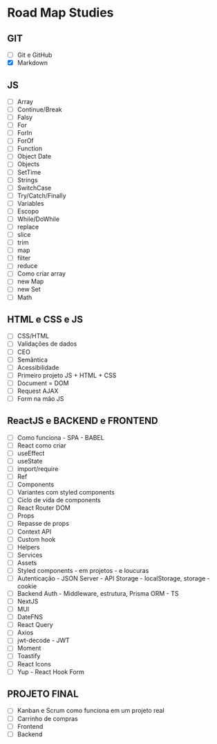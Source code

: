 # Road Map Studies

## GIT 
- [ ] Git e GitHub
- [x] Markdown

## JS
- [ ] Array
- [ ] Continue/Break
- [ ] Falsy
- [ ] For
- [ ] ForIn
- [ ] ForOf
- [ ] Function
- [ ] Object Date
- [ ] Objects
- [ ] SetTime
- [ ] Strings
- [ ] SwitchCase
- [ ] Try/Catch/Finally
- [ ] Variables
- [ ] Escopo
- [ ] While/DoWhile
- [ ] replace
- [ ] slice
- [ ] trim
- [ ] map
- [ ] filter
- [ ] reduce
- [ ] Como criar array 
- [ ] new Map
- [ ] new Set
- [ ] Math

## HTML e CSS e JS 
- [ ] CSS/HTML
- [ ] Validações de dados
- [ ] CEO 
- [ ] Semântica
- [ ] Acessibilidade
- [ ] Primeiro projeto JS + HTML + CSS 
- [ ] Document = DOM
- [ ] Request AJAX
- [ ] Form na mão JS

## ReactJS e BACKEND e FRONTEND 
- [ ] Como funciona - SPA - BABEL
- [ ] React como criar
- [ ] useEffect
- [ ] useState
- [ ] import/require
- [ ] Ref
- [ ] Components
- [ ] Variantes com styled components
- [ ] Ciclo de vida de components
- [ ] React Router DOM
- [ ] Props
- [ ] Repasse de props
- [ ] Context API
- [ ] Custom hook
- [ ] Helpers
- [ ] Services
- [ ] Assets
- [ ] Styled components - em projetos - e loucuras
- [ ] Autenticação - JSON Server - API Storage - localStorage, storage - cookie
- [ ] Backend Auth - Middleware, estrutura, Prisma ORM - TS 
- [ ] NextJS
- [ ] MUI
- [ ] DateFNS
- [ ] React Query
- [ ] Axios
- [ ] jwt-decode - JWT
- [ ] Moment
- [ ] Toastify
- [ ] React Icons
- [ ] Yup - React Hook Form

## PROJETO FINAL
- [ ] Kanban e Scrum como funciona em um projeto real
- [ ] Carrinho de compras
- [ ] Frontend
- [ ] Backend
